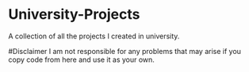 # University-Projects
A collection of all the projects I created in university.

#Disclaimer
I am not responsible for any problems that may arise if you copy code from here and use it as your own.
